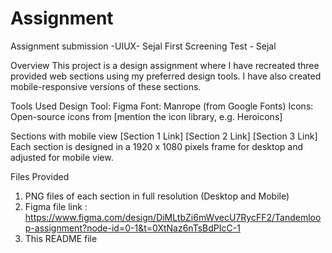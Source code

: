 # Assignment
Assignment submission -UIUX- Sejal
First Screening Test - Sejal

Overview
This project is a design assignment where I have recreated three provided web sections using my preferred design tools. I have also created mobile-responsive versions of these sections.

Tools Used
Design Tool: Figma
Font: Manrope (from Google Fonts)
Icons: Open-source icons from [mention the icon library, e.g. Heroicons]

Sections with mobile view
[Section 1 Link]
[Section 2 Link]
[Section 3 Link]
Each section is designed in a 1920 x 1080 pixels frame for desktop and adjusted for mobile view.

Files Provided
1. PNG files of each section in full resolution (Desktop and Mobile)
2. Figma file link : https://www.figma.com/design/DiMLtbZi6mWvecU7RycFF2/Tandemloop-assignment?node-id=0-1&t=0XtNaz6nTsBdPIcC-1
3. This README file
